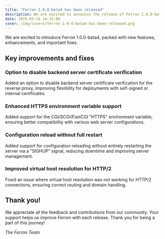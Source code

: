 ```yaml
---
title: "Ferron 1.0.0-beta4 has been released"
description: We are excited to announce the release of Ferron 1.0.0-beta4. This release brings several new features, improvements, and fixes.
date: 2025-03-14 14:15:00
cover: /img/covers/ferron-1-0-0-beta4-has-been-released.png
---
```


We are excited to introduce Ferron 1.0.0-beta4, packed with new features, enhancements, and important fixes.

## Key improvements and fixes

### Option to disable backend server certificate verification
Added an option to disable backend server certificate verification for the reverse proxy, improving flexibility for deployments with self-signed or internal certificates.

### Enhanced HTTPS environment variable support
Added support for the CGI/SCGI/FastCGI "HTTPS" environment variable, ensuring better compatibility with various web server configurations.

### Configuration reload without full restart
Added support for configuration reloading without entirely restarting the server via a "SIGHUP" signal, reducing downtime and improving server management.

### Improved virtual host resolution for HTTP/2
Fixed an issue where virtual host resolution was not working for HTTP/2 connections, ensuring correct routing and domain handling.

## Thank you!

We appreciate all the feedback and contributions from our community. Your support helps us improve Ferron with each release. Thank you for being a part of this journey!

*The Ferron Team*

